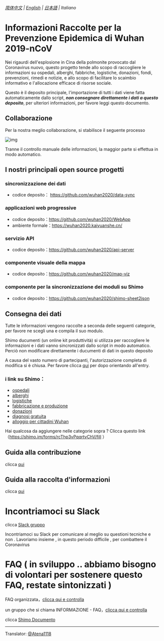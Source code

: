 *[简体中文](./README.md) | [English](./README_EN.md) | [日本語](./README_JP.md) | Italiano*

# Informazioni Raccolte per la Prevenzione Epidemica di Wuhan 2019-nCoV

Nei rigaurdi dell'esplosione in Cina della polmonite provocato dal Coronavirus nuovo, questo progetto tende allo scopo di raccogliere le informazioni su ospedali, alberghi, fabbriche, logistiche, donazioni, fondi, prevenzioni, rimedi e notizie, e allo scopo di facilitare lo scaimbio informativo e l'allocazione efficace di risorse sociale. 

Questo è il deposito principale, l'importazione di tutti i dati viene fatta automaticamente dallo script,  **_non consegnare direttamente i dati a questo deposito_**, per ulteriori informazioni, per favore leggi questo documento.

## Collaborazione

Per la nostra meglio collaborazione, si stabilisce il seguente processo 

![img](https://yokii.cn/i/en.jpg)

Tranne il controllo manuale delle informazioni, la maggior parte si effettua in modo automatico. 

## I nostri principali open source progetti

### sincronizzazione dei dati

- codice deposito： https://github.com/wuhan2020/data-sync

### applicazioni web progressive

- codice deposito：https://github.com/wuhan2020/WebApp
- ambiente formale：https://wuhan2020.kaiyuanshe.cn/

### servizio API

- codice deposito：https://github.com/wuhan2020/api-server

### componente visuale della mappa

- codice deposito：https://github.com/wuhan2020/map-viz

### componente per la sincronizzazione dei moduli su Shimo

- codice deposito：https://github.com/wuhan2020/shimo-sheet2json

## Consegna dei dati

Tutte le informazioni vengono raccolte a seconda delle seguenti categorie, per favore ne scegli una e compila il suo modulo.

Shimo ducumenti (un online kit produttività) si utilizza per raccogliere le informazioni e i dati vanno sincronizzati dallo script in modo automatico. Perciò non modificare direttamente i ducumenti di dati in questo deposito

A causa del vasto numero di partecipanti, l'autorizzazione completa di modifica si è chiusa.   Per favore clicca [qui](https://shimo.im/forms/YVJkGrGCWwQPTpqY/fill) per dopo orientando all'entry. 

### i link su Shimo：

- [ospedali](https://shimo.im/sheets/q6WP3DpKKgVW63Pr/4WbFN/ )
- [alberghi](https://shimo.im/sheets/Hd9C3QytrJK3RWxG/z1rye/)
- [logistiche](https://shimo.im/sheets/RTHXp3ghtKXY3GcC/MODOC/)
- [fabbricazione e produzione](https://shimo.im/sheets/pchvJ6ddyRHHdXtv/MODOC/)
- [donazioni](https://shimo.im/sheets/W3gxW6cwkYTDY6DD/)
- [diagnosi gratuita](https://shimo.im/sheets/JgXjYCJJTRQxJ3GP/MODOC/)
- [alloggio per cittadini Wuhan](https://shimo.im/sheets/pdHRcXyKqJdqPyGJ/MODOC/)

Hai qualcosa da aggiungere nelle categorie sopra ?  Clicca questo link （https://shimo.im/forms/rcThp3vPqqrtvChV/fill ）


## Guida alla contribuzione

clicca [qui](./CONTRIBUTING.md)

## Guida alla raccolta d'informazioni

clicca [qui](./INFORMATION_GUIDE.md)


# Incontriamoci su Slack

clicca [Slack gruppo](https://join.slack.com/t/wuhan2020/shared_invite/enQtOTI2NTU1NzU3MTM2LWQ1YjIzMDllYjYzYTE1OTNhMWU4OTZkOGYzOGJhOWM2MzdlMjgwMmZiOWEzYTQwNmJkZDI4OWRmM2Q2ZDM1MTc)

Incontriamoci su Slack per comunicare al meglio su questioni tecniche e non . Lavoriamo insieme , in questo periodo difficile , per combattere il Coronavirus

# FAQ ( in sviluppo .. abbiamo bisogno di volontari per sostenere questo FAQ, restate sintonizzati )

FAQ organizzata，[clicca qui e controlla](./FAQ.md)

un gruppo che si chiama INFORMAZIONE - FAQ，[clicca qui e controlla](https://shimo.im/docs/JqX9CvrqphPV9T3J/)

clicca [Shimo Documento](https://shimo.im/docs/DdWvXvtvpxrqrJ83)

---
Translator: [@Atena1118](https://github.com/Atena1118)